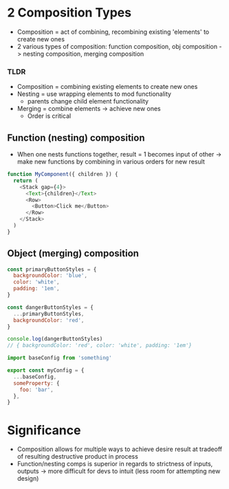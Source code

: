 # 2 Composition Types
- Composition = act of combining, recombining existing 'elements' to create new ones
- 2 various types of composition: function composition, obj composition -> nesting composition, merging composition

### TLDR
- Composition = combining existing elements to create new ones
- Nesting = use wrapping elements to mod functionality
    * parents change child element functionality
- Merging = combine elements -> achieve new ones
    * Order is critical

## Function (nesting) composition
* When one nests functions together, result = 1 becomes input of other -> make new functions by combining in various orders for new result
```js
function MyComponent({ children }) {
  return (
    <Stack gap={4}>
      <Text>{children}</Text>
      <Row>
        <Button>Click me</Button>
      </Row>
    </Stack>
  )
}
```
## Object (merging) composition
```js
const primaryButtonStyles = {
  backgroundColor: 'blue',
  color: 'white',
  padding: '1em',
}

const dangerButtonStyles = {
  ...primaryButtonStyles,
  backgroundColor: 'red',
}

console.log(dangerButtonStyles)
// { backgroundColor: 'red', color: 'white', padding: '1em'}
```
```js
import baseConfig from 'something'

export const myConfig = {
  ...baseConfig,
  someProperty: {
    foo: 'bar',
  },
}
```
# Significance
- Composition allows for multiple ways to achieve desire result at tradeoff of resulting destructive product in process
- Function/nesting comps is superior in regards to strictness of inputs, outputs -> more difficult for devs to intuit (less room for attempting new design)
